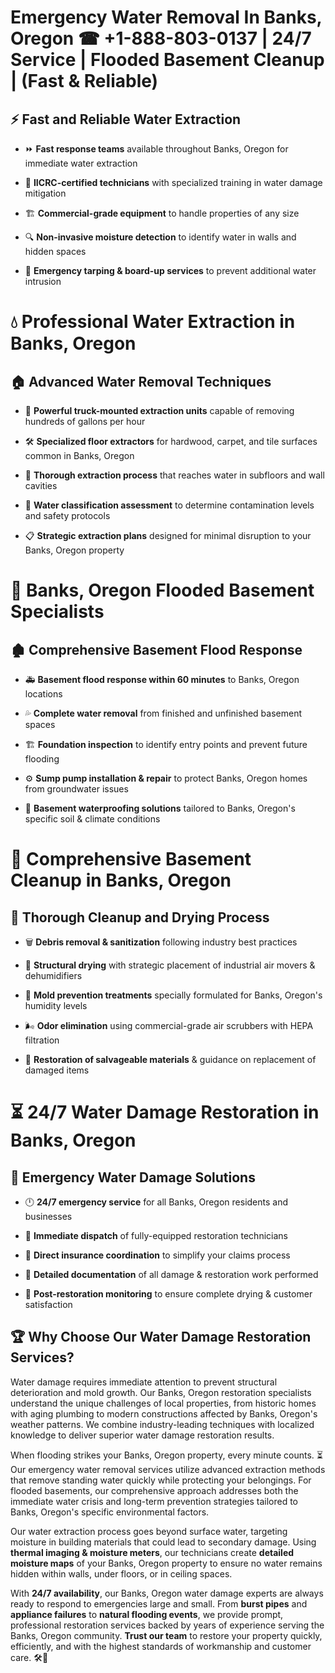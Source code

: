 # Emergency Water Removal In Banks, Oregon ☎ +1-888-803-0137  | 24/7 Service | Flooded Basement Cleanup | (Fast & Reliable)  

## ⚡ Fast and Reliable Water Extraction  
- ⏩ **Fast response teams** available throughout Banks, Oregon for immediate water extraction  
- 🏅 **IICRC-certified technicians** with specialized training in water damage mitigation  
- 🏗️ **Commercial-grade equipment** to handle properties of any size  
- 🔍 **Non-invasive moisture detection** to identify water in walls and hidden spaces  
- 🛑 **Emergency tarping & board-up services** to prevent additional water intrusion  

# 💧 Professional Water Extraction in Banks, Oregon  

## 🏠 Advanced Water Removal Techniques  
- 🚛 **Powerful truck-mounted extraction units** capable of removing hundreds of gallons per hour  
- 🛠️ **Specialized floor extractors** for hardwood, carpet, and tile surfaces common in Banks, Oregon  
- 📏 **Thorough extraction process** that reaches water in subfloors and wall cavities  
- 🧪 **Water classification assessment** to determine contamination levels and safety protocols  
- 📋 **Strategic extraction plans** designed for minimal disruption to your Banks, Oregon property  

# 🌊 Banks, Oregon Flooded Basement Specialists  

## 🏚️ Comprehensive Basement Flood Response  
- 🚑 **Basement flood response within 60 minutes** to Banks, Oregon locations  
- 💦 **Complete water removal** from finished and unfinished basement spaces  
- 🏗️ **Foundation inspection** to identify entry points and prevent future flooding  
- ⚙️ **Sump pump installation & repair** to protect Banks, Oregon homes from groundwater issues  
- 🌱 **Basement waterproofing solutions** tailored to Banks, Oregon's specific soil & climate conditions  

# 🧹 Comprehensive Basement Cleanup in Banks, Oregon  

## 🔄 Thorough Cleanup and Drying Process  
- 🗑️ **Debris removal & sanitization** following industry best practices  
- 💨 **Structural drying** with strategic placement of industrial air movers & dehumidifiers  
- 🦠 **Mold prevention treatments** specially formulated for Banks, Oregon's humidity levels  
- 🌬️ **Odor elimination** using commercial-grade air scrubbers with HEPA filtration  
- 🔧 **Restoration of salvageable materials** & guidance on replacement of damaged items  

# ⏳ 24/7 Water Damage Restoration in Banks, Oregon  

## 🚀 Emergency Water Damage Solutions  
- 🕛 **24/7 emergency service** for all Banks, Oregon residents and businesses  
- 🚒 **Immediate dispatch** of fully-equipped restoration technicians  
- 🏦 **Direct insurance coordination** to simplify your claims process  
- 📜 **Detailed documentation** of all damage & restoration work performed  
- 🔎 **Post-restoration monitoring** to ensure complete drying & customer satisfaction  

## 🏆 Why Choose Our Water Damage Restoration Services?  
Water damage requires immediate attention to prevent structural deterioration and mold growth. Our Banks, Oregon restoration specialists understand the unique challenges of local properties, from historic homes with aging plumbing to modern constructions affected by Banks, Oregon's weather patterns. We combine industry-leading techniques with localized knowledge to deliver superior water damage restoration results.  

When flooding strikes your Banks, Oregon property, every minute counts. ⏳ Our emergency water removal services utilize advanced extraction methods that remove standing water quickly while protecting your belongings. For flooded basements, our comprehensive approach addresses both the immediate water crisis and long-term prevention strategies tailored to Banks, Oregon's specific environmental factors.  

Our water extraction process goes beyond surface water, targeting moisture in building materials that could lead to secondary damage. Using **thermal imaging & moisture meters**, our technicians create **detailed moisture maps** of your Banks, Oregon property to ensure no water remains hidden within walls, under floors, or in ceiling spaces.  

With **24/7 availability**, our Banks, Oregon water damage experts are always ready to respond to emergencies large and small. From **burst pipes** and **appliance failures** to **natural flooding events**, we provide prompt, professional restoration services backed by years of experience serving the Banks, Oregon community. **Trust our team** to restore your property quickly, efficiently, and with the highest standards of workmanship and customer care. 🛠️💪  
